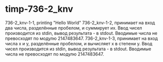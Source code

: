 # timp-736-2_knv

736-2_knv-1-1, printing "Hello World"
736-2_knv-1-2,  принимает на вход два числа, разделённые пробелом, и суммирует их. Ввод чисел производится из stdin, вывод результата - в stdout. Вводимые числа не превосходят по модулю 2147483647.
736-2_knv-1-3, принимает на вход числа x и y, разделённые пробелом, и вычисляет x в степени y. Ввод чисел производится из stdin, вывод результата - в stdout. Вводимые числа не превосходят по модулю 2147483647.


